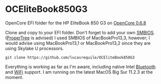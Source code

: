 # OCEliteBook850G3
OpenCore EFI folder for the HP EliteBook 850 G3 on [OpenCore 0.6.8](https://github.com/acidanthera/OpenCorePkg)

Clone and copy to your EFI folder. Don't forget to add your own [SMBIOS](https://dortania.github.io/OpenCore-Install-Guide/extras/smbios-support.html#macbook-pro). ([ProperTree](https://github.com/corpnewt/ProperTree) is advised)
I used SMBIOS of MacBookPro13,3, however; I would advise using MacBookPro13,1 or MacBookPro13,2 since they are using Skylake U processors.
```
git clone https://github.com/lucasrequile/OCEliteBook850G3
```
Everything is working as far as I'm aware, including native Intel [Bluetooth](https://github.com/OpenIntelWireless/IntelBluetoothFirmware) and [WiFi](https://github.com/OpenIntelWireless/itlwm) support. I am running on the latest MacOS Big Sur 11.2.3 at the moment.
